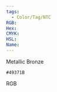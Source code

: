 ```yaml
---
tags:
  - Color/Tag/NTC
RGB:
Hex:
CMYK:
HSL:
Name:
---
```

Metallic Bronze
```palette
#49371B
```
RGB
